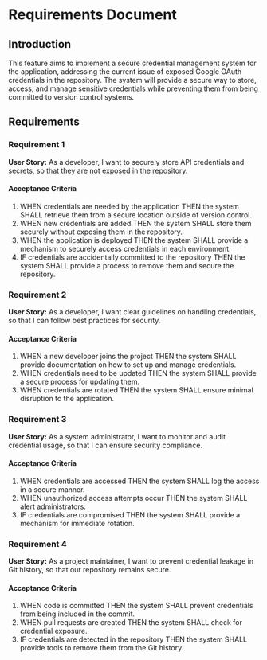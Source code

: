# Requirements Document

## Introduction

This feature aims to implement a secure credential management system for the application, addressing the current issue of exposed Google OAuth credentials in the repository. The system will provide a secure way to store, access, and manage sensitive credentials while preventing them from being committed to version control systems.

## Requirements

### Requirement 1

**User Story:** As a developer, I want to securely store API credentials and secrets, so that they are not exposed in the repository.

#### Acceptance Criteria

1. WHEN credentials are needed by the application THEN the system SHALL retrieve them from a secure location outside of version control.
2. WHEN new credentials are added THEN the system SHALL store them securely without exposing them in the repository.
3. WHEN the application is deployed THEN the system SHALL provide a mechanism to securely access credentials in each environment.
4. IF credentials are accidentally committed to the repository THEN the system SHALL provide a process to remove them and secure the repository.

### Requirement 2

**User Story:** As a developer, I want clear guidelines on handling credentials, so that I can follow best practices for security.

#### Acceptance Criteria

1. WHEN a new developer joins the project THEN the system SHALL provide documentation on how to set up and manage credentials.
2. WHEN credentials need to be updated THEN the system SHALL provide a secure process for updating them.
3. WHEN credentials are rotated THEN the system SHALL ensure minimal disruption to the application.

### Requirement 3

**User Story:** As a system administrator, I want to monitor and audit credential usage, so that I can ensure security compliance.

#### Acceptance Criteria

1. WHEN credentials are accessed THEN the system SHALL log the access in a secure manner.
2. WHEN unauthorized access attempts occur THEN the system SHALL alert administrators.
3. IF credentials are compromised THEN the system SHALL provide a mechanism for immediate rotation.

### Requirement 4

**User Story:** As a project maintainer, I want to prevent credential leakage in Git history, so that our repository remains secure.

#### Acceptance Criteria

1. WHEN code is committed THEN the system SHALL prevent credentials from being included in the commit.
2. WHEN pull requests are created THEN the system SHALL check for credential exposure.
3. IF credentials are detected in the repository THEN the system SHALL provide tools to remove them from the Git history.
